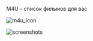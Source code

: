 M4U - список фильмов для вас 

![m4u_icon](https://user-images.githubusercontent.com/98738839/170722354-4c7a5b7c-f2e5-441b-b31a-3534441b2584.png)


![screenshots](https://user-images.githubusercontent.com/98738839/170724651-14b70e81-2678-4638-a2d9-ae2251c01888.png)
